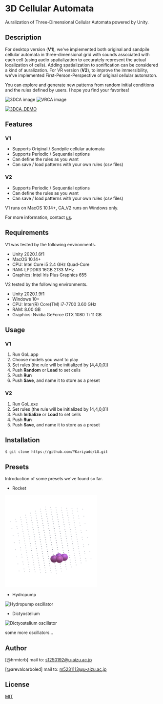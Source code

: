 
# 3D Cellular Automata
Auralization of Three-Dimensional Cellular Automata powered by Unity.

## Description
For desktop version (**V1**), we've implemented both original and sandpile cellular automata in three-dimensional grid with sounds associated with each cell (using audio spatialization to accurately represent the actual localization of cells). Adding spatialization to sonification can be considered a kind of auralization.
For VR version (**V2**), to improve the immersibility, we've implemented First-Person-Perspective of original cellular automaton. 

You can explore and generate new patterns from random initial conditions and the rules defined by users. I hope you find your favorites!

![3DCA image]()
![VRCA image]()

[![3DCA_DEMO](http://img.youtube.com/vi/kSOa_Kmai9E/0.jpg)](http://www.youtube.com/watch?v=kSOa_Kmai9E "demo")
 
## Features
### V1
- Supports Original / Sandpile cellular automata
- Supports Periodic / Sequential options
- Can define the rules as you want
- Can save / load patterns with your own rules (csv files)

### V2
- Supports Periodic / Sequential options
- Can define the rules as you want
- Can save / load patterns with your own rules (csv files)

V1 runs on MacOS 10.14+, CA_V2 runs on Windows only.
 
For more information, contact [us](#Author).

## Requirements
V1 was tested by the following environments.
- Unity 2020.1.6f1
- MacOS 10.14+
- CPU: Intel Core i5 2.4 GHz Quad-Core
- RAM: LPDDR3 16GB 2133 MHz
- Graphics: Intel Iris Plus Graphics 655

V2 tested by the following environments.
- Unity 2020.1.9f1
- Windows 10+ 
- CPU: Inter(R) Core(TM) i7-7700 3.60 GHz
- RAM: 8.00 GB
- Graphics: Nvidia GeForce GTX 1080 Ti 11 GB

## Usage
### V1
1. Run GoL.app
2. Choose models you want to play
3. Set rules (the rule will be initialized by [4,4,0,0])
4. Push **Random** or **Load** to set cells
5. Push **Run**
6. Push **Save**, and name it to store as a preset

### V2
1. Run GoL.exe
2. Set rules (the rule will be initialized by [4,4,0,0])
3. Push **Initialize** or **Load** to set cells 
4. Push **Run**
5. Push **Save**, and name it to store as a preset
 
## Installation
```
$ git clone https://github.com/YKariyado/LG.git
```

## Presets
Introduction of some presets we've found so far.
- Rocket
<img src="_image/1608680514.gif" alt="Rocket oscillator" title="Rocket">

- Hydropump
<img src="_image/pomp.gif" alt="Hydropump oscillator" title="Hydropump" width="300" height="300">

- Dictyostelium
<img src="_image/nenkin.gif" alt="Dictyostelium oscillator" title="Dictyostelium" width="300" height="300">

some more oscillators...
 
## Author
[@hrmtcrb]
mail to: s1250192@u-aizu.ac.jp

[@arevaloarboled]
mail to: m5231113@u-aizu.ac.jp

 
## License
[MIT](LICENSE)</blockquote>
